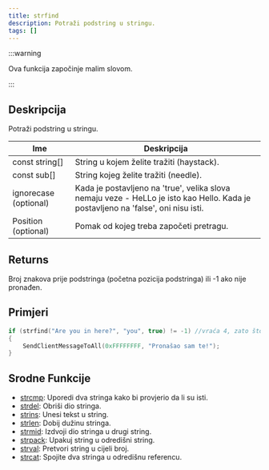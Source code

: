 ```yaml
---
title: strfind
description: Potraži podstring u stringu.
tags: []
---
```


:::warning

Ova funkcija započinje malim slovom.

:::

## Deskripcija

Potraži podstring u stringu.

| Ime                   | Deskripcija                                                                                                                       |
| --------------------- | --------------------------------------------------------------------------------------------------------------------------------- |
| const string[]        | String u kojem želite tražiti (haystack).                                                                                         |
| const sub[]           | String kojeg želite tražiti (needle).                                                                                             |
| ignorecase (optional) | Kada je postavljeno na 'true', velika slova nemaju veze - HeLLo je isto kao Hello. Kada je postavljeno na 'false', oni nisu isti. |
| Position (optional)   | Pomak od kojeg treba započeti pretragu.                                                                                           |

## Returns

Broj znakova prije podstringa (početna pozicija podstringa) ili -1 ako nije pronađen.

## Primjeri

```c
if (strfind("Are you in here?", "you", true) != -1) //vraća 4, zato što početak od 'you' (y) je na indexu 4 u stringu
{
    SendClientMessageToAll(0xFFFFFFFF, "Pronašao sam te!");
}
```

## Srodne Funkcije

- [strcmp](strcmp): Uporedi dva stringa kako bi provjerio da li su isti.
- [strdel](strdel): Obriši dio stringa.
- [strins](strins): Unesi tekst u string.
- [strlen](strlen): Dobij dužinu stringa.
- [strmid](strmid): Izdvoji dio stringa u drugi string.
- [strpack](strpack): Upakuj string u odredišni string.
- [strval](strval): Pretvori string u cijeli broj.
- [strcat](strcat): Spojite dva stringa u odredišnu referencu.
